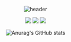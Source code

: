 <div align="center"> 

![header](https://capsule-render.vercel.app/api?type=waving&color=48D1CC&text=Annyeonghaseyo!%20&fontSize=50&animation=fadeIn&desc=asthyeon's%20github&descSize=30&descAlign=80&descAlignY=70&descSize=10)
  
<img src="https://img.shields.io/badge/python-007396?style=for-the-badge&logo=Python&logoColor=white">
<img src="https://img.shields.io/badge/github-181717?style=for-the-badge&logo=github&logoColor=white">
<img src="https://img.shields.io/badge/VSCode-007ACC?style=for-the-badge&logo=VisualStudioCode&logoColor=white">
  
![Anurag's GitHub stats](https://github-readme-stats.vercel.app/api?username=asthyeon&show_icons=true&theme=gotham)
